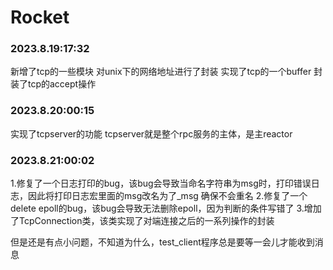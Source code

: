 # Rocket

### 2023.8.19:17:32
新增了tcp的一些模块
对unix下的网络地址进行了封装
实现了tcp的一个buffer
封装了tcp的accept操作
 
 ### 2023.8.20:00:15
 实现了tcpserver的功能
 tcpserver就是整个rpc服务的主体，是主reactor

 ### 2023.8.21:00:02
 1.修复了一个日志打印的bug，该bug会导致当命名字符串为msg时，打印错误日志，因此将打印日志宏里面的msg改名为了_msg
 确保不会重名
2.修复了一个delete epoll的bug，该bug会导致无法删除epoll，因为判断的条件写错了
3.增加了TcpConnection类，该类实现了对端连接之后的一系列操作的封装

但是还是有点小问题，不知道为什么，test_client程序总是要等一会儿才能收到消息